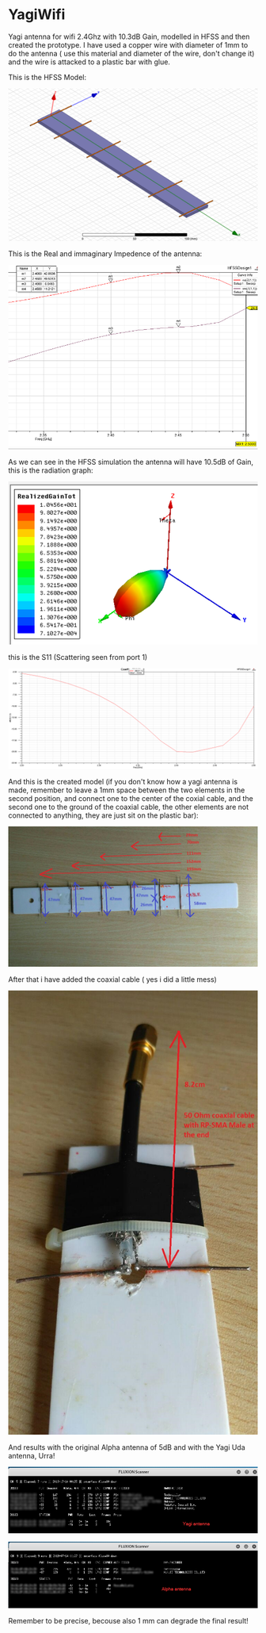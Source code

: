 # YagiWifi
Yagi antenna for wifi 2.4Ghz with 10.3dB Gain, modelled in HFSS and then created the prototype. I have used a copper wire with diameter of 1mm to do the antenna ( use this material and diameter of the wire, don't change it) and the wire is attacked to a plastic bar with glue.


This is the HFSS Model: 

![alt text](https://github.com/stefano0293849/YagiWifi/blob/master/cad.png)


This is the Real and immaginary Impedence of the antenna:

![alt text](https://github.com/stefano0293849/YagiWifi/blob/master/impedence.png)


As we can see in the HFSS simulation the antenna will have 10.5dB of Gain, this is the radiation graph:

![alt text](https://github.com/stefano0293849/YagiWifi/blob/master/rad.png)

this is the S11 (Scattering seen from port 1)

![alt text](https://github.com/stefano0293849/YagiWifi/blob/master/S11.png)

And this is the created model (if you don't know how a yagi antenna is made, remember to leave a 1mm space between the two elements in the second position, and connect one to the center of the coxial cable, and the second one to the ground of the coaxial cable, the other elements are not connected to anything, they are just sit on the plastic bar):

![alt text](https://github.com/stefano0293849/YagiWifi/blob/master/measure.jpg)

After that i have added the coaxial cable ( yes i did a little mess)


![alt text](https://github.com/stefano0293849/YagiWifi/blob/master/cable.jpg)


And results with the original Alpha antenna of 5dB and with the Yagi Uda antenna, Urra!

![alt text](https://github.com/stefano0293849/YagiWifi/blob/master/yagi.png)

![alt text](https://github.com/stefano0293849/YagiWifi/blob/master/alpha.png)

Remember to be precise, becouse also 1 mm can degrade the final result! 

